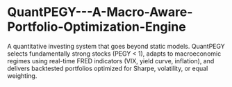 # QuantPEGY---A-Macro-Aware-Portfolio-Optimization-Engine
A quantitative investing system that goes beyond static models. QuantPEGY selects fundamentally strong stocks (PEGY &lt; 1), adapts to macroeconomic regimes using real-time FRED indicators (VIX, yield curve, inflation), and delivers backtested portfolios optimized for Sharpe, volatility, or equal weighting.
